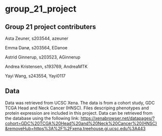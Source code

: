 # group_21_project

## Group 21 project contributers
Asta Zeuner, s203544, azeuner

Emma Danø, s203564, EDanoe

Astrid Ginnerup, s203523, AGinnerup

Andrea Kristensen, s193769, AndreaMTK

Yayi Wang, s243554, Yayi0117


## Data 
Data was retrieved from UCSC Xena. The data is from a cohort study, GDC TCGA Head and Neck Cancer (HNSC). Files descriping phenotypes and protein expression are included in this project.
Data can be retrieved from the database using the following link: https://xenabrowser.net/datapages/?cohort=GDC%20TCGA%20Head%20and%20Neck%20Cancer%20(HNSC)&removeHub=https%3A%2F%2Fxena.treehouse.gi.ucsc.edu%3A443

